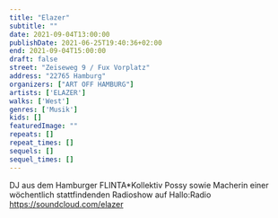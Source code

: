 ```yaml
---
title: "Elazer"
subtitle: ""
date: 2021-09-04T13:00:00
publishDate: 2021-06-25T19:40:36+02:00
end: 2021-09-04T15:00:00
draft: false
street: "Zeiseweg 9 / Fux Vorplatz"
address: "22765 Hamburg"
organizers: ["ART OFF HAMBURG"]
artists: ['ELAZER']
walks: ['West']
genres: ['Musik']
kids: []
featuredImage: ""
repeats: []
repeat_times: []
sequels: []
sequel_times: []
---
```


DJ aus dem Hamburger FLINTA\*Kollektiv Possy sowie Macherin einer wöchentlich stattfindenden Radioshow auf Hallo:Radio https://soundcloud.com/elazer